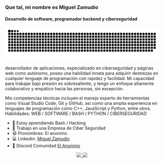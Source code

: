 ### Que tal, mi nombre es Miguel Zamudio 
#### Desarrollo de software, programador backend y ciberseguridad

<picture>
  <source
    media="(prefers-color-scheme: dark)"
    srcset="https://raw.githubusercontent.com/platane/snk/output/github-contribution-grid-snake-dark.svg"
  />
  <source
    media="(prefers-color-scheme: light)"
    srcset="https://raw.githubusercontent.com/platane/snk/output/github-contribution-grid-snake.svg"
  />
  <img
    alt="github contribution grid snake animation"
    src="https://raw.githubusercontent.com/platane/snk/output/github-contribution-grid-snake.svg"
  />
</picture>

desarrollador de aplicaciones, especializado en ciberseguridad y páginas web como autónomo, poseo una habilidad innata para adquirir destrezas en cualquier lenguaje de programación con rapidez y facilidad. Mi capacidad para trabajar bajo presión es sobresaliente, y tengo un enfoque altamente colaborativo y empático hacia las personas, sin excepción.

Mis competencias técnicas incluyen el manejo experto de herramientas como Visual Studio Code, Git y GitHub, así como una amplia experiencia en lenguajes de programación como C++, JavaScript y Python, entre otros.
Habilidades: WEB / SOFTWARE / BASH / PYTHON  / CIBERSEGURIDAD

- 🌱 Estoy aprendiendo Bash / Hacking
- 🗽 Trabajo en una Empresa de Ciber Seguridad
- 😄 Pronombres: El anonimo 
- 💻 Linkedin: [Miguel Zamudio](https://www.linkedin.com/in/miguel-zamudio-dev/)
- 🤖 Discord Comunidad [El Anonimo](https://discord.gg/pURKaj3myT)
 

<p align="center">
<a href="https://github.com/AVS1508">
  <img height="180em" src="https://github-readme-stats-eight-theta.vercel.app/api?username=ELANONIMOGG&show_icons=true&theme=tokyonight&include_all_commits=true&count_private=true"/>
  <img height="180em" src="https://github-readme-stats-eight-theta.vercel.app/api/top-langs/?username=ELANONIMOGG&layout=compact&langs_count=8&theme=tokyonight"/>
</a>
</p>

